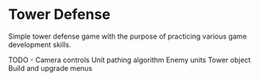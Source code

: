 # Tower Defense
 
Simple tower defense game with the purpose of practicing various game development skills.

TODO -
Camera controls
Unit pathing algorithm
Enemy units
Tower object
Build and upgrade menus
